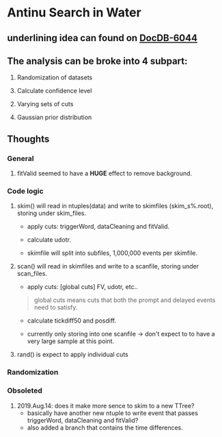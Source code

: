 # Antinu Search in Water

## underlining idea can found on [DocDB-6044](https://www.snolab.ca/snoplus/private/DocDB/cgi/ShowDocument?docid=6044)

## The analysis can be broke into 4 subpart:

1. Randomization of datasets
>
3. Calculate confidence level
>
2. Varying sets of cuts
>
4. Gaussian prior distribution
>

## Thoughts

### General

1. fitValid seemed to have a **HUGE** effect to remove background.

### Code logic

1. skim() will read in ntuples(data) and write to skimfiles (skim_s%.root), storing under skim\_files.

	* apply cuts: triggerWord, dataCleaning and fitValid.

	* calculate udotr.

	* skimfile will split into subfiles, 1,000,000 events per skimfile.

2. scan() will read in skimfiles and write to a scanfile, storing under scan\_files. 

	* apply cuts: [global cuts] FV, udotr, etc..

	> global cuts means cuts that both the prompt and delayed events need to satisfy.

	* calculate tickdiff50 and posdiff.

	* currently only storing into one scanfile -> don't expect to to have a very large sample at this point.

3. rand() is expect to apply individual cuts

### Randomization

### Obsoleted
1. 2019.Aug.14:
   does it make more sence to skim to a new TTree?
	* basically have another new ntuple to write event that passes triggerWord, dataCleaning and fitValid?
	* also added a branch that contains the time differences. 
